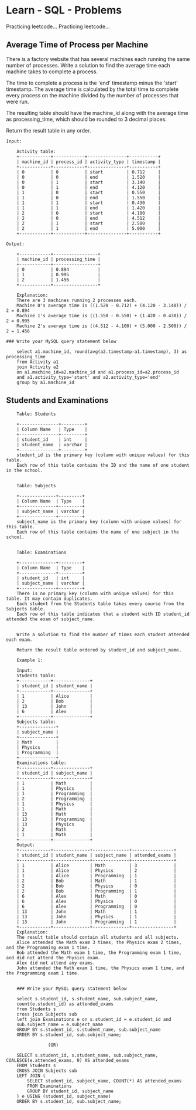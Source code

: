 # Learn - SQL - Problems

 Practicing leetcode... Practicing leetcode...

## Average Time of Process per Machine

 There is a factory website that has several machines each running the same number of processes. Write a solution to find the average time each machine takes to complete a process.

 The time to complete a process is the 'end' timestamp minus the 'start' timestamp. The average time is calculated by the total time to complete every process on the machine divided by the number of processes that were run.

 The resulting table should have the machine_id along with the average time as processing_time, which should be rounded to 3 decimal places.

 Return the result table in any order.

	Input: 
	
		Activity table:
		+------------+------------+---------------+-----------+
		| machine_id | process_id | activity_type | timestamp |
		+------------+------------+---------------+-----------+
		| 0          | 0          | start         | 0.712     |
		| 0          | 0          | end           | 1.520     |
		| 0          | 1          | start         | 3.140     |
		| 0          | 1          | end           | 4.120     |
		| 1          | 0          | start         | 0.550     |
		| 1          | 0          | end           | 1.550     |
		| 1          | 1          | start         | 0.430     |
		| 1          | 1          | end           | 1.420     |
		| 2          | 0          | start         | 4.100     |
		| 2          | 0          | end           | 4.512     |
		| 2          | 1          | start         | 2.500     |
		| 2          | 1          | end           | 5.000     |
		+------------+------------+---------------+-----------+
		
	Output: 
	
		+------------+-----------------+
		| machine_id | processing_time |
		+------------+-----------------+
		| 0          | 0.894           |
		| 1          | 0.995           |
		| 2          | 1.456           |
		+------------+-----------------+
		
		Explanation: 
		There are 3 machines running 2 processes each.
		Machine 0's average time is ((1.520 - 0.712) + (4.120 - 3.140)) / 2 = 0.894
		Machine 1's average time is ((1.550 - 0.550) + (1.420 - 0.430)) / 2 = 0.995
		Machine 2's average time is ((4.512 - 4.100) + (5.000 - 2.500)) / 2 = 1.456

	### Write your MySQL query statement below

		select a1.machine_id, round(avg(a2.timestamp-a1.timestamp), 3) as processing_time 
		from Activity a1
		join Activity a2 
		on a1.machine_id=a2.machine_id and a1.process_id=a2.process_id
		and a1.activity_type='start' and a2.activity_type='end'
		group by a1.machine_id
		
## Students and Examinations

		Table: Students

		+---------------+---------+
		| Column Name   | Type    |
		+---------------+---------+
		| student_id    | int     |
		| student_name  | varchar |
		+---------------+---------+
		student_id is the primary key (column with unique values) for this table.
		Each row of this table contains the ID and the name of one student in the school.
		 

		Table: Subjects

		+--------------+---------+
		| Column Name  | Type    |
		+--------------+---------+
		| subject_name | varchar |
		+--------------+---------+
		subject_name is the primary key (column with unique values) for this table.
		Each row of this table contains the name of one subject in the school.
		 

		Table: Examinations

		+--------------+---------+
		| Column Name  | Type    |
		+--------------+---------+
		| student_id   | int     |
		| subject_name | varchar |
		+--------------+---------+
		There is no primary key (column with unique values) for this table. It may contain duplicates.
		Each student from the Students table takes every course from the Subjects table.
		Each row of this table indicates that a student with ID student_id attended the exam of subject_name.
		 

		Write a solution to find the number of times each student attended each exam.

		Return the result table ordered by student_id and subject_name.
		
		Example 1:

		Input: 
		Students table:
		+------------+--------------+
		| student_id | student_name |
		+------------+--------------+
		| 1          | Alice        |
		| 2          | Bob          |
		| 13         | John         |
		| 6          | Alex         |
		+------------+--------------+
		Subjects table:
		+--------------+
		| subject_name |
		+--------------+
		| Math         |
		| Physics      |
		| Programming  |
		+--------------+
		Examinations table:
		+------------+--------------+
		| student_id | subject_name |
		+------------+--------------+
		| 1          | Math         |
		| 1          | Physics      |
		| 1          | Programming  |
		| 2          | Programming  |
		| 1          | Physics      |
		| 1          | Math         |
		| 13         | Math         |
		| 13         | Programming  |
		| 13         | Physics      |
		| 2          | Math         |
		| 1          | Math         |
		+------------+--------------+
		Output: 
		+------------+--------------+--------------+----------------+
		| student_id | student_name | subject_name | attended_exams |
		+------------+--------------+--------------+----------------+
		| 1          | Alice        | Math         | 3              |
		| 1          | Alice        | Physics      | 2              |
		| 1          | Alice        | Programming  | 1              |
		| 2          | Bob          | Math         | 1              |
		| 2          | Bob          | Physics      | 0              |
		| 2          | Bob          | Programming  | 1              |
		| 6          | Alex         | Math         | 0              |
		| 6          | Alex         | Physics      | 0              |
		| 6          | Alex         | Programming  | 0              |
		| 13         | John         | Math         | 1              |
		| 13         | John         | Physics      | 1              |
		| 13         | John         | Programming  | 1              |
		+------------+--------------+--------------+----------------+
		Explanation: 
		The result table should contain all students and all subjects.
		Alice attended the Math exam 3 times, the Physics exam 2 times, and the Programming exam 1 time.
		Bob attended the Math exam 1 time, the Programming exam 1 time, and did not attend the Physics exam.
		Alex did not attend any exams.
		John attended the Math exam 1 time, the Physics exam 1 time, and the Programming exam 1 time.
		
		
		### Write your MySQL query statement below
		
		select s.student_id, s.student_name, sub.subject_name,
		count(e.student_id) as attended_exams
		from Students s
		cross join Subjects sub
		left join Examinations e on s.student_id = e.student_id and 
		sub.subject_name = e.subject_name
		GROUP BY s.student_id, s.student_name, sub.subject_name
		ORDER BY s.student_id, sub.subject_name;
		
					(OR)
					
		SELECT s.student_id, s.student_name, sub.subject_name, COALESCE(e.attended_exams, 0) AS attended_exams
		FROM Students s
		CROSS JOIN Subjects sub
		LEFT JOIN (
			SELECT student_id, subject_name, COUNT(*) AS attended_exams
			FROM Examinations
			GROUP BY student_id, subject_name
		) e USING (student_id, subject_name)
		ORDER BY s.student_id, sub.subject_name;
